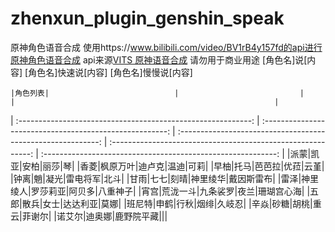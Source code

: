 # zhenxun_plugin_genshin_speak
原神角色语音合成
使用https://www.bilibili.com/video/BV1rB4y157fd的api进行原神角色语音合成
api来源[VITS 原神语音合成](https://github.com/w4123/vits)
请勿用于商业用途
    [角色名]说[内容]
    [角色名]快速说[内容]
    [角色名]慢慢说[内容]


    |角色列表|                            |                           |                           |                                                          |
| :----------------------------------------------------------: | :------------------------------------------------------: | :----------------------------------------------------------: | :----------------------------------------------------------: | :----------------------------------------------------------: |
|派蒙|凯亚|安柏|丽莎|琴|
|香菱|枫原万叶|迪卢克|温迪|可莉|
|早柚|托马|芭芭拉|优菈|云堇|
|钟离|魈|凝光|雷电将军|北斗|
|甘雨|七七|刻晴|神里绫华|戴因斯雷布|
|雷泽|神里绫人|罗莎莉亚|阿贝多|八重神子|
|宵宫|荒泷一斗|九条裟罗|夜兰|珊瑚宫心海|
|五郎|散兵|女士|达达利亚|莫娜|
|班尼特|申鹤|行秋|烟绯|久岐忍|
|辛焱|砂糖|胡桃|重云|菲谢尔|
|诺艾尔|迪奥娜|鹿野院平藏|||

